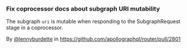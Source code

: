 ### Fix coprocessor docs about subgraph URI mutability 

The subgraph `uri` is mutable when responding to the SubgraphRequest stage in a coprocessor. 

By [@lennyburdette](https://github.com/lennyburdette) in https://github.com/apollographql/router/pull/2801
